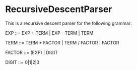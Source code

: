 # RecursiveDescentParser

This is a recursive descent parser for the following grammar:

EXP ::= EXP + TERM | EXP - TERM | TERM 

TERM ::= TERM * FACTOR | TERM / FACTOR | FACTOR

FACTOR ::= (EXP) | DIGIT 

DIGIT ::= 0|1|2|3
